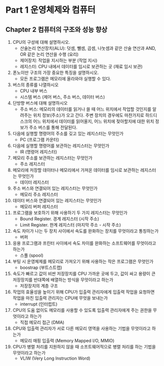 # Part 1 운영체제와 컴퓨터

## Chapter 2 컴퓨터의 구조와 성능 향상

1. CPU의 구성에 대해 설명하시오.
   - 산술논리 연산장치(ALU): 덧셈, 뺄셈, 곱셈, 나눗셈과 같은 산술 연산과 AND, OR 같은 논리 연산을 수행 (요리)
   - 제어장치: 작업을 지시하는 부분 (작업 지시)
   - 레지스터: CPU 내에서 데이터를 임시로 보관하는 곳 (재료 임시 보관)
2. 폰노이만 구조의 가장 중요한 특징을 설명하시오.
   - 모든 프로그램은 메모리에 올라와야 실행할 수 있다.
3. 버스의 종류를 나열하시오
   - CPU 내부 버스
   - 시스템 버스 (제어 버스, 주소 버스, 데이터 버스)
4. 단방향 버스에 대해 설명하시오
   - 주소 버스: 메모리의 데이터를 읽거나 쓸 때 어느 위치에서 작업할 것인지를 알려주는 위치 정보(주소)가 오고 간다. 주변 장치의 경우에도 마찬가지로 하드디스크의 어느 위치에서 데이터를 읽어올지, 어느 위치에 젖아할지에 대한 위치 정보가 주소 버스를 통해 전달된다.
5. 다음에 실행할 명령어의 주소를 깆고 있는 레지스터는 무엇인가
   - PC (프로그램 카운터)
6. 다음에 실행할 명령어를 보관하는 레지스터는 무엇인가
   - IR (명령어 레지스터)
7. 메모리 주소를 보관하는 레지스터는 무엇인가
   - 주소 레지스터
8. 메모리에 저장할 데이터나 메모리에서 가져온 데이터를 임시로 보관하는 레지스터는 무엇인가
   - 데이터 레지스터
9. 주소 버스와 연결되어 있는 레지스터는 무엇인가
   - 메모리 주소 레지스터
10. 데이터 버스와 연결되어 있는 레지스터는 무엇인가
    - 메모리 버퍼 레지스터
11. 프로그램을 보호하기 위해 사용하기 두 가지 레지스터는 무엇인가
    - Bound Register. 경계 레지스터 (시작 주소)
    - Limit Register. 한계 레지스터 (마지막 주소 - 시작 주소)
12. 속도 차이가 나는 두 장치 사이에서 속도를 완화하는 장치를 무엇이라고 통칭하는가
    - 버퍼
13. 응용 프로그램과 프린터 사이에서 속도 차이를 완화하는 소프트웨어를 무엇이라고 하는가
    - 스풀 (spool)
14. 부팅 시 운영체제를 메모리로 가져오기 위해 사용하는 작은 프로그램은 무엇인가
    - boostrap (부트스트랩)
15. 속도가 빠르고 값이 비싼 저장장치를 CPU 가까운 곳에 두고, 값이 싸고 용량이 큰 저장장치를 반대쪽에 배열하는 방식을 무엇이라고 하는가
    - 저장장치의 계층 구조
16. 작업의 효율성을 높이기 위해 CPU가 입출력 관리자에게 입출력 작업을 요청하면 작업을 마친 입출력 관리자는 CPU에 무엇을 보내는가
    - interrupt (인터럽트)
17. CPU의 도움 없이도 메모리를 사용할 수 있도록 입출력 관리자에게 주는 권한을 무엇이라고 하는가
    - 직접 메모리 접근 (DMA)
18. CPU와 입출력 관리자가 서로 다른 메모리 영역을 사용하는 기법을 무엇이라고 하는가
    - 메모리 매핑 입출력 (Memory Mapped I/O, MMIO)
19. CPU가 병렬 처리를 지원하지 않을 때 소프트웨어적으로 병렬 처리를 하는 기법을 무엇이라고 하는가
    - VLIW (Very Long Instruction Word)
